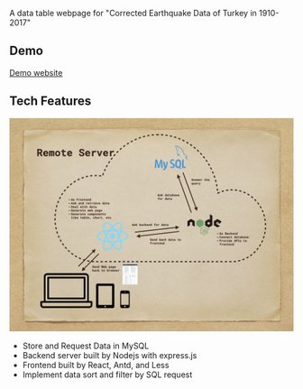 A data table webpage for "Corrected Earthquake Data of Turkey in 1910-2017"

## Demo
[Demo website](http://106.14.216.118:3000/)

## Tech Features
![](./resources/workflow/workflow.001.jpeg)
- Store and Request Data in MySQL
- Backend server built by Nodejs with express.js
- Frontend built by React, Antd, and Less
- Implement data sort and filter by SQL request